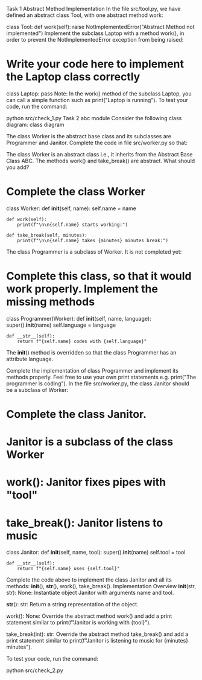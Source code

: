 Task 1
Abstract Method Implementation
In the file src/tool.py, we have defined an abstract class Tool, with one abstract method work:

class Tool:
    def work(self):
        raise NotImplementedError("Abstract Method not implemented")
 Implement the subclass Laptop with a method work(), in order to prevent the NotImplementedError exception from being raised:
# Write your code here to implement the Laptop class correctly
class Laptop:
    pass
Note: In the work() method of the subclass Laptop, you can call a simple function such as print("Laptop is running").
To test your code, run the command:

python src/check_1.py
Task 2
abc module
Consider the following class diagram: class diagram

The class Worker is the abstract base class and its subclasses are Programmer and Janitor. Complete the code in file src/worker.py so that:

 The class Worker is an abstract class i.e., it inherits from the Abstract Base Class ABC.
 The methods work() and take_break() are abstract. What should you add?
# Complete the class Worker
class Worker:
    def __init__(self, name):
        self.name = name

    def work(self):
        print(f"\n\n{self.name} starts working:")

    def take_break(self, minutes):
        print(f"\n\n{self.name} takes {minutes} minutes break:")
The class Programmer is a subclass of Worker. It is not completed yet:

# Complete this class, so that it would work properly. Implement the missing methods
class Programmer(Worker):
    def __init__(self, name, language):
        super().__init__(name)
        self.language = language

    def __str__(self):
        return f"{self.name} codes with {self.language}"
The __init__() method is overridden so that the class Programmer has an attribute language.

 Complete the implementation of class Programmer and implement its methods properly. Feel free to use your own print statements e.g. print("The programmer is coding").
In the file src/worker.py, the class Janitor should be a subclass of Worker:

# Complete the class Janitor.
# Janitor is a subclass of the class Worker
# work(): Janitor fixes pipes with "tool"
# take_break(): Janitor listens to music
class Janitor:
    def __init__(self, name, tool):
        super().__init__(name)
        self.tool = tool

    def __str__(self):
        return f"{self.name} uses {self.tool}"
 Complete the code above to implement the class Janitor and all its methods: __init__(), __str__(), work(), take_break().
Implementation Overview
__init__(str, str): None: Instantiate object Janitor with arguments name and tool.

__str__(): str: Return a string representation of the object.

work(): None: Override the abstract method work() and add a print statement similar to print(f"Janitor is working with {tool}").

take_break(int): str: Override the abstract method take_break() and add a print statement similar to print(f"Janitor is listening to music for {minutes} minutes").

To test your code, run the command:

python src/check_2.py
